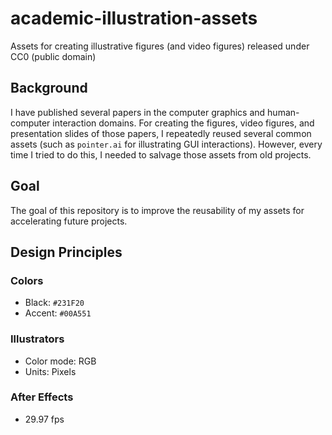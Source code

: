 # academic-illustration-assets

Assets for creating illustrative figures (and video figures) released under CC0 (public domain)

## Background

I have published several papers in the computer graphics and human-computer interaction domains. For creating the figures, video figures, and presentation slides of those papers, I repeatedly reused several common assets (such as `pointer.ai` for illustrating GUI interactions). However, every time I tried to do this, I needed to salvage those assets from old projects.

## Goal

The goal of this repository is to improve the reusability of my assets for accelerating future projects.

## Design Principles

### Colors

- Black: `#231F20`
- Accent: `#00A551`

### Illustrators

- Color mode: RGB
- Units: Pixels

### After Effects

- 29.97 fps
